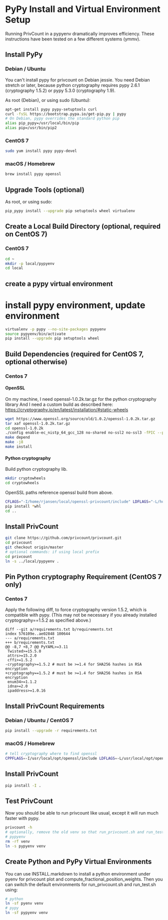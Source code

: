 # PyPy Install and Virtual Environment Setup

Running PrivCount in a pypyenv dramatically improves efficiency.
These instructions have been tested on a few different systems (ymmv).

## Install PyPy

### Debian / Ubuntu

You can't install pypy for privcount on Debian jessie. You need Debian stretch
or later, because python cryptography requires pypy 2.6.1 (cryptography 1.5.2)
or pypy 5.3.0 (cryptography 1.9).

As root (Debian), or using sudo (Ubuntu):

```bash
apt-get install pypy pypy-setuptools curl
curl -fsSL https://bootstrap.pypa.io/get-pip.py | pypy
# On Debian, pypy overrides the standard python pip
alias pip_pypy=/usr/local/bin/pip
alias pip=/usr/bin/pip2
```

### CentOS 7

```bash
sudo yum install pypy pypy-devel
```

### macOS / Homebrew

```bash
brew install pypy openssl
```

## Upgrade Tools (optional)

As root, or using sudo:

```bash
pip_pypy install --upgrade pip setuptools wheel virtualenv
```

## Create a Local Build Directory (optional, required on CentOS 7)

### CentOS 7

```bash
cd ~
mkdir -p local/pypyenv
cd local
```

## create a pypy virtual environment

# install pypy environment, update environment
```bash
virtualenv -p pypy --no-site-packages pypyenv
source pypyenv/bin/activate
pip install --upgrade pip setuptools wheel
```

## Build Dependencies (required for CentOS 7, optional otherwise)

### Centos 7

#### OpenSSL

On my machine, I need openssl-1.0.2k.tar.gz for the python cryptography library
And I need a custom build as described here:
https://cryptography.io/en/latest/installation/#static-wheels

```bash
wget https://www.openssl.org/source/old/1.0.2/openssl-1.0.2k.tar.gz
tar xaf openssl-1.0.2k.tar.gz
cd openssl-1.0.2k
./config enable-ec_nistp_64_gcc_128 no-shared no-ssl2 no-ssl3 -fPIC --prefix=/home/rjansen/local/openssl-privcount --openssldir=/home/rjansen/local/openssl-privcount
make depend
make -j8
make install
```

#### Python cryptography

Build python cryptography lib.

```bash
mkdir cryptowheels
cd cryptowheels
```

OpenSSL paths reference openssl build from above.

```bash
CFLAGS="-I/home/rjansen/local/openssl-privcount/include" LDFLAGS="-L/home/rjansen/local/openssl-privcount/lib" pip wheel --no-binary :all: cryptography==1.5.2
pip install *whl
cd ..
```

## Install PrivCount

```bash
git clone https://github.com/privcount/privcount.git
cd privcount
git checkout origin/master
# optional commands: if using local prefix
cd privcount
ln -s ../local/pypyenv .
```

## Pin Python cryptography Requirement (CentOS 7 only)

### Centos 7

Apply the following diff, to force cryptography version 1.5.2, which is
compatible with pypy. (This may not be necessary if you already installed
cryptography==1.5.2 as specified above.)

```
diff --git a/requirements.txt b/requirements.txt
index 576109e..ae02848 100644
--- a/requirements.txt
+++ b/requirements.txt
@@ -8,7 +8,7 @@ PyYAML>=3.11
 Twisted>=15.5.0
 attrs>=15.2.0
 cffi>=1.5.2
-cryptography>=1.5.2 # must be >=1.4 for SHA256 hashes in RSA encryption
+cryptography==1.5.2 # must be >=1.4 for SHA256 hashes in RSA encryption
 enum34>=1.1.2
 idna>=2.0
 ipaddress>=1.0.16
 ```

## Install PrivCount Requirements

### Debian / Ubuntu / CentOS 7

```bash
pip install --upgrade -r requirements.txt
```

### macOS / Homebrew

```bash
# tell cryptography where to find openssl
CPPFLAGS=-I/usr/local/opt/openssl/include LDFLAGS=-L/usr/local/opt/openssl/lib pip install -r requirements.txt
```

## Install PrivCount

```bash
pip install -I .
```

## Test PrivCount

Now you should be able to run privcount like usual, except it will run much
faster with pypy.

```bash
privcount -h
# optionally, remove the old venv so that run_privcount.sh and run_test.sh use
# pypyenv
rm -rf venv
ln -s pypyenv venv
```

## Create Python and PyPy Virtual Environments

You can use INSTALL.markdown to install a python environment under pyenv for
privcount plot and compute_fractional_position_weights. Then you can switch
the default environments for run_privcount.sh and run_test.sh using:

```bash
# python
ln -sf pyenv venv
# pypy
ln -sf pypyenv venv
```

